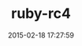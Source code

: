 ---
layout: post
title:  "ruby-rc4"
repo:   "caiges/Ruby-RC4"
date:   2015-02-18 17:27:59
gemurl: http://www.caigenichols.com/
---